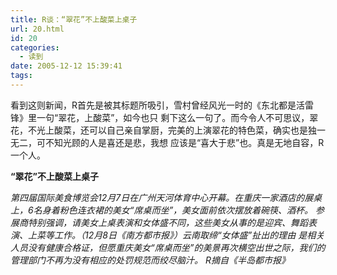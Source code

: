 ```yaml
---
title: R谈：“翠花”不上酸菜上桌子
url: 20.html
id: 20
categories:
  - 读到
date: 2005-12-12 15:39:41
tags:
---
```


看到这则新闻，R首先是被其标题所吸引，雪村曾经风光一时的《东北都是活雷锋》里一句“翠花，上酸菜”，如今也只 剩下这么一句了。而今令人不可思议，翠花，不光上酸菜，还可以自己亲自掌厨，完美的上演翠花的特色菜，确实也是独一无二，可不知光顾的人是喜还是悲，我想 应该是“喜大于悲”也。真是无地自容，R一个人。  
  
**“翠花”不上酸菜上桌子**  
  
_第四届国际美食博览会12月7日在广州天河体育中心开幕。在重庆一家酒店的展桌上，6名身着粉色连衣裙的美女“席桌而坐”，美女面前依次摆放着碗筷、酒杯。 参展商特别强调，请美女上桌表演和女体盛不同，这些美女从事的是迎宾、舞蹈表演、上菜等工作。（12月8日《南方都市报》）云南取缔“女体盛”扯出的理由 是相关人员没有健康合格证，但愿重庆美女“席桌而坐”的美景再次横空出世之际，我们的管理部门不再为没有相应的处罚规范而绞尽脑汁。 R摘自《半岛都市报》_